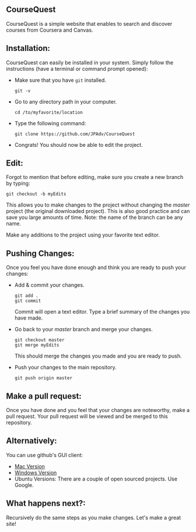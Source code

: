 CourseQuest
-----------

CourseQuest is a simple website that enables to search and discover courses from Coursera and Canvas.

Installation:
--------------

CourseQuest can easily be installed in your system. Simply follow the instructions (have
a terminal or command prompt opened):

*	Make sure that you have `git` installed.

		git -v

*	Go to any directory path in your computer.

		cd /to/myfavorite/location

*	Type the following command:

		git clone https://github.com/JPAdv/CourseQuest
		
*	Congrats! You should now be able to edit the project.

Edit:
-----

Forgot to mention that before editing, make sure you create a new branch by typing:

	git checkout -b myEdits

This allows you to make changes to the project without changing the *master* project
(the original downloaded project). This is also good practice and can save you large amounts of time.
Note: the name of the branch can be any name.
	
Make any additions to the project using your favorite text editor.

Pushing Changes:
----------------

Once you feel you have done enough and think you are ready to push your changes:

*	Add & commit your changes.

		git add	.
		git commit

	Commit will open a text editor. Type a brief summary of the changes you have made.

*	Go back to your *master* branch and merge your changes.

		git checkout master
		git merge myEdits

	This should merge the changes you made and you are ready to push.
*	Push your changes to the main repository.

		git push origin master

Make a pull request:
--------------------

Once you have done and you feel that your changes are noteworthy, make a pull request.
Your pull request will be viewed and be merged to this repository.

Alternatively:
--------------

You can use github's GUI client: 

-	[Mac Version](http://mac.github.com)
-	[Windows Version](http://windows.github.com)
-	Ubuntu Versions: There are a couple of open sourced projects. Use Google.

What happens next?:
-------------------

Recursively do the same steps as you make changes. Let's make a great site!

